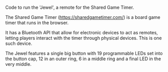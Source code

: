 Code to run the 'Jewel', a remote for the Shared Game Timer.

The Shared Game Timer (https://sharedgametimer.com/) is a board game timer that runs in the browser.

It has a Bluetooth API that allow for electronic devices to act as remotes, letting players interact
with the timer through physical devices. This is one such device.

The Jewel features a single big button with 19 programmable LEDs set into the button cap,
12 in an outer ring, 6 in a middle ring and a final LED in the very middle.